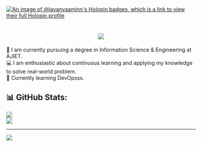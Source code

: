 [![An image of @lavanyaaminn's Holopin badges, which is a link to view their full Holopin profile](https://holopin.me/lavanyaaminn)](https://holopin.io/@lavanyaaminn)

<h1 align="center">
   <img src="https://readme-typing-svg.herokuapp.com/?font=Righteous&size=35&color=F92672&center=true&vCenter=true&width=500&height=70&duration=4000&lines=Hi+There!+👋;+I'm+Lavanya!;" />
</h1>

🚀 I am currently pursuing a degree in Information Science & Engineering at AJIET.  <br>💻 I am enthusiastic about continuous learning and applying my knowledge to solve real-world problem.  <br>🌱 Currently learning DevOpsss.
## 📊 GitHub Stats:
![](https://nirzak-streak-stats.vercel.app/?user=Lavanyaaminn&theme=monokai&hide_border=false)<br/>
![](https://github-readme-stats.vercel.app/api?username=Lavanyaaminn&theme=monokai&hide_border=false&include_all_commits=false&count_private=false)<br/>

---
[![](https://visitcount.itsvg.in/api?id=Lavanyaaminn&icon=0&color=0)](https://visitcount.itsvg.in)

<!-- Proudly created with GPRM ( https://gprm.itsvg.in ) -->



